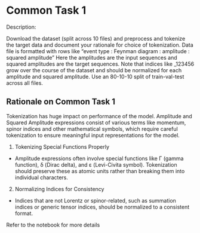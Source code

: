 # Common Task 1
Description:

Download the dataset (split across 10 files) and preprocess and tokenize the target data and document your rationale for choice of tokenization. Data file is formatted with rows like 
“event type : Feynman diagram : amplitude : squared amplitude”
Here the amplitudes are the input sequences and squared amplitudes are the target sequences. Note that indices like _123456 grow over the course of the dataset and should be normalized for each amplitude and squared amplitude. Use an 80-10-10 split of train-val-test across all files.

## Rationale on Common Task 1

Tokenization has huge impact on performance of the model. Amplitude and Squared Amplitude expressions consist of various terms like momentum, spinor indices and other mathematical symbols, which require careful tokenization to ensure meaningful input representations for the model.

1. Tokenizing Special Functions Properly

- Amplitude expressions often involve special functions like Γ (gamma function), δ (Dirac delta), and ε (Levi-Civita symbol). Tokenization should preserve these as atomic units rather than breaking them into individual characters.

2. Normalizing Indices for Consistency

- Indices that are not Lorentz or spinor-related, such as summation indices or generic tensor indices, should be normalized to a consistent format.

Refer to the notebook for more details